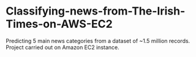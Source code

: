 # Classifying-news-from-The-Irish-Times-on-AWS-EC2
Predicting 5 main news categories from a dataset of ~1.5 million records. Project carried out on Amazon EC2 instance.  
